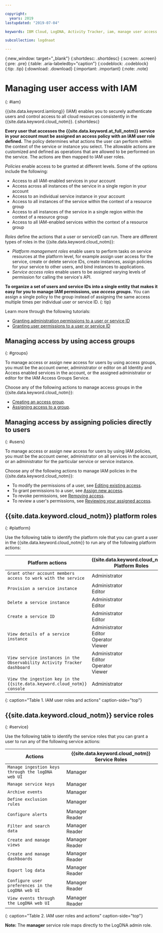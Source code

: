 ```yaml
---

copyright:
  years: 2019
lastupdated: "2019-07-04"

keywords: IBM Cloud, LogDNA, Activity Tracker, iam, manage user access

subcollection: logdnaat

---
```


{:new_window: target="_blank"}
{:shortdesc: .shortdesc}
{:screen: .screen}
{:pre: .pre}
{:table: .aria-labeledby="caption"}
{:codeblock: .codeblock}
{:tip: .tip}
{:download: .download}
{:important: .important}
{:note: .note}

 
# Managing user access with IAM
{: #iam}

{{site.data.keyword.iamlong}} (IAM) enables you to securely authenticate users and control access to all cloud resources consistently in the {{site.data.keyword.cloud_notm}}. 
{:shortdesc}

**Every user that accesses the {{site.data.keyword.at_full_notm}} service in your account must be assigned an access policy with an IAM user role defined.** The policy determines what actions the user can perform within the context of the service or instance you select. The allowable actions are customized and defined as operations that are allowed to be performed on the service. The actions are then mapped to IAM user roles.

*Policies* enable access to be granted at different levels. Some of the options include the following: 

* Access to all IAM-enabled services in your account
* Access across all instances of the service in a single region in your account
* Access to an individual service instance in your account
* Access to all instances of the service within the context of a resource group
* Access to all instances of the service in a single region within the context of a resource group
* Access to all IAM-enabled services within the context of a resource group

*Roles* define the actions that a user or serviceID can run. There are different types of roles in the {{site.data.keyword.cloud_notm}}:

* *Platform management roles* enable users to perform tasks on service resources at the platform level, for example assign user access for the service, create or delete service IDs, create instances, assign policies for your service to other users, and bind instances to applications.
* *Service access roles* enable users to be assigned varying levels of permission for calling the service's API.

**To organize a set of users and service IDs into a single entity that makes it easy for you to manage IAM permissions, use *access groups*.** You can assign a single policy to the group instead of assigning the same access multiple times per individual user or service ID.
{: tip}

Learn more through the following tutorials:
* [Granting administration permissions to a user or service ID](/docs/services/Activity-Tracker-with-LogDNA?topic=logdnaat-iam_manage_events#iam_manage_events)
* [Granting user permissions to a user or service ID](/docs/services/Activity-Tracker-with-LogDNA?topic=logdnaat-iam_view_events#iam_view_events)

## Managing access by using access groups
{: #groups}

To manage access or assign new access for users by using access groups, you must be the account owner, administrator or editor on all Identity and Access enabled services in the account, or the assigned administrator or editor for the IAM Access Groups Service. 

Choose any of the following actions to manage access groups in the {{site.data.keyword.cloud_notm}}:

* [Creating an access group](/docs/iam?topic=iam-groups#create_ag).
* [Assigning access to a group](/docs/iam?topic=iam-groups#access_ag).


## Managing access by assigning policies directly to users
{: #users}

To manage access or assign new access for users by using IAM policies, you must be the account owner, administrator on all services in the account, or an administrator for the particular service or service instance. 

Choose any of the following actions to manage IAM policies in the {{site.data.keyword.cloud_notm}}:

* To modify the permissions of a user, see [Editing existing access](/docs/iam?topic=iam-iammanidaccser#edit_existing).
* To grant permissions to a user, see [Assign new access](/docs/iam?topic=iam-iammanidaccser#assign_new_access).
* To revoke permissions, see [Removing access](/docs/iam?topic=iam-iammanidaccser#removing_access).
* To review a user's permissions, see [Reviewing your assigned access](/docs/iam?topic=iam-iammanidaccser#review_your_access).



## {{site.data.keyword.cloud_notm}} platform roles
{: #platform}

Use the following table to identify the platform role that you can grant a user in the {{site.data.keyword.cloud_notm}} to run any of the following platform actions:

| Platform actions                                                        | {{site.data.keyword.cloud_notm}} Platform Roles    | 
|-------------------------------------------------------------------------|------------------------------------------------------|
| `Grant other account members access to work with the service`           | Administrator                                        | 
| `Provision a service instance`                                          | Administrator </br>Editor                            | 
| `Delete a service instance`                                             | Administrator </br>Editor                            | 
| `Create a service ID`                                                   | Administrator </br>Editor                            |
| `View details of a service instance`                                    | Administrator </br>Editor </br>Operator </br>Viewer  | 
| `View service instances in the Observability Activity Tracker dashboard` | Administrator </br>Editor </br>Operator </br>Viewer  | 
| `View the ingestion key in the {{site.data.keyword.cloud_notm}} console` | Administrator                                        | 
{: caption="Table 1. IAM user roles and actions" caption-side="top"}



## {{site.data.keyword.cloud_notm}} service roles
{: #service}

Use the following table to identify the service roles that you can grant a user to run any of the following service actions:

| Actions                                                                 | {{site.data.keyword.cloud_notm}} Service Roles     | 
|-------------------------------------------------------------------------|------------------------------------------------------|
| `Manage ingestion keys through the logDNA web UI`                       | Manager                                              |
| `Manage service keys`                                                   | Manager                                              |
| `Archive events`                                                        | Manager                                              |
| `Define exclusion rules`                                                | Manager                                              |
| `Configure alerts`                                                      | Manager </br>Reader                                  | 
| `Filter and search data`                                                | Manager </br>Reader                                  |
| `Create and manage views`                                               | Manager </br>Reader                                  |
| `Create and manage dashboards`                                          | Manager </br>Reader                                  |
| `Export log data`                                                       | Manager </br>Reader                                  |
| `Configure user preferences in the LogDNA web UI`                       | Manager </br>Reader                                  |
| `View events through the LogDNA web UI`                                 | Manager </br>Reader                                  | 
{: caption="Table 2. IAM user roles and actions" caption-side="top"}


**Note:** The **manager** service role maps directly to the LogDNA admin role.





